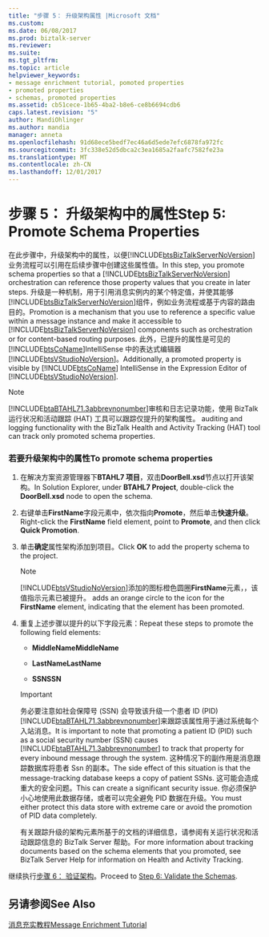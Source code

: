 ```yaml
---
title: "步骤 5： 升级架构属性 |Microsoft 文档"
ms.custom: 
ms.date: 06/08/2017
ms.prod: biztalk-server
ms.reviewer: 
ms.suite: 
ms.tgt_pltfrm: 
ms.topic: article
helpviewer_keywords:
- message enrichment tutorial, pomoted properties
- promoted properties
- schemas, promoted properties
ms.assetid: cb51cece-1b65-4ba2-b8e6-ce8b6694cdb6
caps.latest.revision: "5"
author: MandiOhlinger
ms.author: mandia
manager: anneta
ms.openlocfilehash: 91d68ece5bedf7ec46a6d5ede7efc6878fa972fc
ms.sourcegitcommit: 3fc338e52d5dbca2c3ea1685a2faafc7582fe23a
ms.translationtype: MT
ms.contentlocale: zh-CN
ms.lasthandoff: 12/01/2017
---
```

# <a name="step-5-promote-schema-properties"></a><span data-ttu-id="030fb-102">步骤 5： 升级架构中的属性</span><span class="sxs-lookup"><span data-stu-id="030fb-102">Step 5: Promote Schema Properties</span></span>
<span data-ttu-id="030fb-103">在此步骤中，升级架构中的属性，以便[!INCLUDE[btsBizTalkServerNoVersion](../../includes/btsbiztalkservernoversion-md.md)]业务流程可以引用在后续步骤中创建这些属性值。</span><span class="sxs-lookup"><span data-stu-id="030fb-103">In this step, you promote schema properties so that a [!INCLUDE[btsBizTalkServerNoVersion](../../includes/btsbiztalkservernoversion-md.md)] orchestration can reference those property values that you create in later steps.</span></span> <span data-ttu-id="030fb-104">升级是一种机制，用于引用消息实例内的某个特定值，并使其能够[!INCLUDE[btsBizTalkServerNoVersion](../../includes/btsbiztalkservernoversion-md.md)]组件，例如业务流程或基于内容的路由目的。</span><span class="sxs-lookup"><span data-stu-id="030fb-104">Promotion is a mechanism that you use to reference a specific value within a message instance and make it accessible to [!INCLUDE[btsBizTalkServerNoVersion](../../includes/btsbiztalkservernoversion-md.md)] components such as orchestration or for content-based routing purposes.</span></span> <span data-ttu-id="030fb-105">此外，已提升的属性是可见的[!INCLUDE[btsCoName](../../includes/btsconame-md.md)]IntelliSense 中的表达式编辑器[!INCLUDE[btsVStudioNoVersion](../../includes/btsvstudionoversion-md.md)]。</span><span class="sxs-lookup"><span data-stu-id="030fb-105">Additionally, a promoted property is visible by [!INCLUDE[btsCoName](../../includes/btsconame-md.md)] IntelliSense in the Expression Editor of [!INCLUDE[btsVStudioNoVersion](../../includes/btsvstudionoversion-md.md)].</span></span>  
  
> [!NOTE]
>  [!INCLUDE[btaBTAHL71.3abbrevnonumber](../../includes/btabtahl71-3abbrevnonumber-md.md)]<span data-ttu-id="030fb-106">审核和日志记录功能，使用 BizTalk 运行状况和活动跟踪 (HAT) 工具可以跟踪仅提升的架构属性。</span><span class="sxs-lookup"><span data-stu-id="030fb-106"> auditing and logging functionality with the BizTalk Health and Activity Tracking (HAT) tool can track only promoted schema properties.</span></span>  
  
### <a name="to-promote-schema-properties"></a><span data-ttu-id="030fb-107">若要升级架构中的属性</span><span class="sxs-lookup"><span data-stu-id="030fb-107">To promote schema properties</span></span>  
  
1.  <span data-ttu-id="030fb-108">在解决方案资源管理器下**BTAHL7 项目**，双击**DoorBell.xsd**节点以打开该架构。</span><span class="sxs-lookup"><span data-stu-id="030fb-108">In Solution Explorer, under **BTAHL7 Project**, double-click the **DoorBell.xsd** node to open the schema.</span></span>  
  
2.  <span data-ttu-id="030fb-109">右键单击**FirstName**字段元素中，依次指向**Promote**，然后单击**快速升级**。</span><span class="sxs-lookup"><span data-stu-id="030fb-109">Right-click the **FirstName** field element, point to **Promote**, and then click **Quick Promotion**.</span></span>  
  
3.  <span data-ttu-id="030fb-110">单击**确定**属性架构添加到项目。</span><span class="sxs-lookup"><span data-stu-id="030fb-110">Click **OK** to add the property schema to the project.</span></span>  
  
    > [!NOTE]
    >  [!INCLUDE[btsVStudioNoVersion](../../includes/btsvstudionoversion-md.md)]<span data-ttu-id="030fb-111">添加的图标橙色圆圈**FirstName**元素，，该值指示元素已被提升。</span><span class="sxs-lookup"><span data-stu-id="030fb-111"> adds an orange circle to the icon for the **FirstName** element, indicating that the element has been promoted.</span></span>  
  
4.  <span data-ttu-id="030fb-112">重复上述步骤以提升的以下字段元素：</span><span class="sxs-lookup"><span data-stu-id="030fb-112">Repeat these steps to promote the following field elements:</span></span>  
  
    -   <span data-ttu-id="030fb-113">**MiddleName**</span><span class="sxs-lookup"><span data-stu-id="030fb-113">**MiddleName**</span></span>  
  
    -   <span data-ttu-id="030fb-114">**LastName**</span><span class="sxs-lookup"><span data-stu-id="030fb-114">**LastName**</span></span>  
  
    -   <span data-ttu-id="030fb-115">**SSN**</span><span class="sxs-lookup"><span data-stu-id="030fb-115">**SSN**</span></span>  
  
    > [!IMPORTANT]
    >  <span data-ttu-id="030fb-116">务必要注意如社会保障号 (SSN) 会导致该升级一个患者 ID (PID)[!INCLUDE[btaBTAHL71.3abbrevnonumber](../../includes/btabtahl71-3abbrevnonumber-md.md)]来跟踪该属性用于通过系统每个入站消息。</span><span class="sxs-lookup"><span data-stu-id="030fb-116">It is important to note that promoting a patient ID (PID) such as a social security number (SSN) causes [!INCLUDE[btaBTAHL71.3abbrevnonumber](../../includes/btabtahl71-3abbrevnonumber-md.md)] to track that property for every inbound message through the system.</span></span> <span data-ttu-id="030fb-117">这种情况下的副作用是消息跟踪数据库将患者 Ssn 的副本。</span><span class="sxs-lookup"><span data-stu-id="030fb-117">The side effect of this situation is that the message-tracking database keeps a copy of patient SSNs.</span></span> <span data-ttu-id="030fb-118">这可能会造成重大的安全问题。</span><span class="sxs-lookup"><span data-stu-id="030fb-118">This can create a significant security issue.</span></span> <span data-ttu-id="030fb-119">你必须保护小心地使用此数据存储，或者可以完全避免 PID 数据在升级。</span><span class="sxs-lookup"><span data-stu-id="030fb-119">You must either protect this data store with extreme care or avoid the promotion of PID data completely.</span></span>  
  
     <span data-ttu-id="030fb-120">有关跟踪升级的架构元素所基于的文档的详细信息，请参阅有关运行状况和活动跟踪信息的 BizTalk Server 帮助。</span><span class="sxs-lookup"><span data-stu-id="030fb-120">For more information about tracking documents based on the schema elements that you promoted, see BizTalk Server Help for information on Health and Activity Tracking.</span></span>  
  
 <span data-ttu-id="030fb-121">继续执行[步骤 6： 验证架构](../../adapters-and-accelerators/accelerator-hl7/step-6-validate-the-schemas.md)。</span><span class="sxs-lookup"><span data-stu-id="030fb-121">Proceed to [Step 6: Validate the Schemas](../../adapters-and-accelerators/accelerator-hl7/step-6-validate-the-schemas.md).</span></span>  
  
## <a name="see-also"></a><span data-ttu-id="030fb-122">另请参阅</span><span class="sxs-lookup"><span data-stu-id="030fb-122">See Also</span></span>  
 [<span data-ttu-id="030fb-123">消息充实教程</span><span class="sxs-lookup"><span data-stu-id="030fb-123">Message Enrichment Tutorial</span></span>](../../adapters-and-accelerators/accelerator-hl7/message-enrichment-tutorial.md)